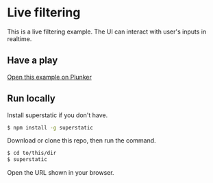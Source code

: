 # Live filtering

This is a live filtering example. The UI can interact with user's inputs in realtime.

## Have a play

[Open this example on Plunker](http://riot.js.org/examples/plunker/?app=live-filtering)

## Run locally

Install superstatic if you don't have.

```bash
$ npm install -g superstatic
```

Download or clone this repo, then run the command.

```bash
$ cd to/this/dir
$ superstatic
```

Open the URL shown in your browser.

